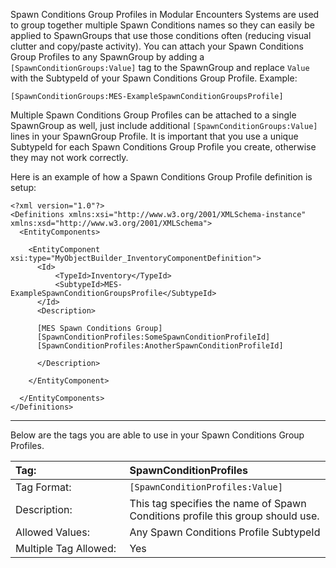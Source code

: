 Spawn Conditions Group Profiles in Modular Encounters Systems are used to group together multiple Spawn Conditions names so they can easily be applied to SpawnGroups that use those conditions often (reducing visual clutter and copy/paste activity). You can attach your Spawn Conditions Group Profiles to any SpawnGroup by adding a `[SpawnConditionGroups:Value]` tag to the SpawnGroup and replace `Value` with the SubtypeId of your Spawn Conditions Group Profile. Example:

`[SpawnConditionGroups:MES-ExampleSpawnConditionGroupsProfile]`

Multiple Spawn Conditions Group Profiles can be attached to a single SpawnGroup as well, just include additional `[SpawnConditionGroups:Value]` lines in your SpawnGroup Profile. It is important that you use a unique SubtypeId for each Spawn Conditions Group Profile you create, otherwise they may not work correctly.

Here is an example of how a Spawn Conditions Group Profile definition is setup:

```
<?xml version="1.0"?>
<Definitions xmlns:xsi="http://www.w3.org/2001/XMLSchema-instance" xmlns:xsd="http://www.w3.org/2001/XMLSchema">
  <EntityComponents>

    <EntityComponent xsi:type="MyObjectBuilder_InventoryComponentDefinition">
      <Id>
          <TypeId>Inventory</TypeId>
          <SubtypeId>MES-ExampleSpawnConditionGroupsProfile</SubtypeId>
      </Id>
      <Description>

      [MES Spawn Conditions Group]
      [SpawnConditionProfiles:SomeSpawnConditionProfileId]
      [SpawnConditionProfiles:AnotherSpawnConditionProfileId]
      
      </Description>
      
    </EntityComponent>

  </EntityComponents>
</Definitions>
```

***

Below are the tags you are able to use in your Spawn Conditions Group Profiles.  

<!--SpawnConditionProfiles-->
|Tag:&nbsp;&nbsp;&nbsp;&nbsp;&nbsp;&nbsp;&nbsp;&nbsp;&nbsp;&nbsp;&nbsp;&nbsp;&nbsp;&nbsp;&nbsp;&nbsp;&nbsp;&nbsp;&nbsp;&nbsp;&nbsp;&nbsp;&nbsp;&nbsp;&nbsp;&nbsp;&nbsp;&nbsp;&nbsp;&nbsp;&nbsp;|SpawnConditionProfiles|
|:----|:----|
|Tag Format:|`[SpawnConditionProfiles:Value]`|
|Description:|This tag specifies the name of Spawn Conditions profile this group should use.|
|Allowed Values:|Any Spawn Conditions Profile SubtypeId|
|Multiple Tag Allowed:|Yes|

<!--  -->
